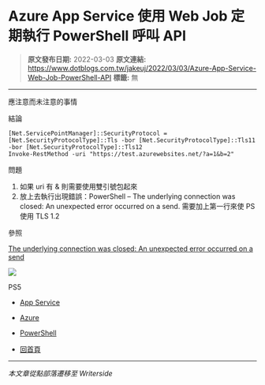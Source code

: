 # Azure App Service 使用 Web Job 定期執行 PowerShell 呼叫 API

> **原文發布日期:** 2022-03-03
> **原文連結:** https://www.dotblogs.com.tw/jakeuj/2022/03/03/Azure-App-Service-Web-Job-PowerShell-API
> **標籤:** 無

---

應注意而未注意的事情

結論

```
[Net.ServicePointManager]::SecurityProtocol = [Net.SecurityProtocolType]::Tls -bor [Net.SecurityProtocolType]::Tls11 -bor [Net.SecurityProtocolType]::Tls12
Invoke-RestMethod -uri "https://test.azurewebsites.net/?a=1&b=2"
```

問題

1. 如果 uri 有 & 則需要使用雙引號包起來
2. 放上去執行出現錯誤：PowerShell –
   The underlying connection was closed: An unexpected error occurred on a send.
   需要加上第一行來使 PS 使用 TLS 1.2

參照

[The underlying connection was closed: An unexpected error occurred on a send](https://blog.darrenjrobinson.com/powershell-the-underlying-connection-was-closed-an-unexpected-error-occurred-on-a-send/)

![](https://card.psnprofiles.com/1/jakeuj.png)

PS5

* [App Service](/jakeuj/Tags?qq=App%20Service)
* [Azure](/jakeuj/Tags?qq=Azure)
* [PowerShell](/jakeuj/Tags?qq=PowerShell)

* [回首頁](/jakeuj)

---

*本文章從點部落遷移至 Writerside*
